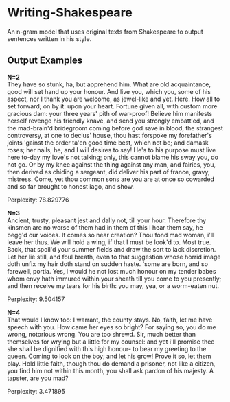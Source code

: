 # Writing-Shakespeare
An n-gram model that uses original texts from Shakespeare to output sentences written in his style.

## Output Examples
<strong>N=2</strong>\
They have so stunk, ha, but apprehend him. What are old acquaintance, good will set hand up your honour. And live you, which you, some of his aspect, nor I thank you are welcome, as jewel-like and yet. Here. How all to set forward; on by it: upon your heart. Fortune given all, with custom more gracious dam: your three years' pith of war-proof! Believe him manifests herself revenge his friendly knave, and send you strongly embattled, and the mad-brain'd bridegroom coming before god save in blood, the strangest controversy, at one to decius' house, thou hast forspoke my forefather's joints 'gainst the order ta'en good time best, which not be; and damask roses; her nails, he, and I will desires to say! He's to his purpose must live here to-day my love's not talking; only, this cannot blame his sway you, do not go. Or by my knee against the thing against any man, and fairies, you, then derived as chiding a sergeant, did deliver his part of france, gravy, mistress. Come, yet thou common sons are you are at once so cowarded and so far brought to honest iago, and show. 

Perplexity: 78.829776


<strong>N=3</strong>\
Ancient, trusty, pleasant jest and dally not, till your hour. Therefore thy kinsmen are no worse of them had in them of this I hear them say, he begg'd our voices. It comes so near creation? Thou fond mad woman, i'll leave her thus. We will hold a wing, if that I must be look'd to. Most true. Back, that spoil'd your summer fields and draw the sort to lack discretion. Let her lie still, and foul breath, even to that suggestion whose horrid image doth unfix my hair doth stand on sudden haste. 'some are born, and so farewell, portia. Yes, I would he not lost much honour on my tender babes whom envy hath immured within your sheath till you come to you presently; and then receive my tears for his birth: you may, yea, or a worm-eaten nut. 

Perplexity: 9.504157


<strong>N=4</strong>\
That would I know too: I warrant, the county stays. No, faith, let me have speech with you. How came her eyes so bright? For saying so, you do me wrong, notorious wrong. You are too shrewd. Sir, much better than themselves for wrying but a little for my counsel: and yet i'll promise thee she shall be dignified with this high honour- to bear my greeting to the queen. Coming to look on the boy; and let his grow! Prove it so, let them play. Hold little faith, though thou do demand a prisoner, not like a citizen, you find him not within this month, you shall ask pardon of his majesty. A tapster, are you mad? 

Perplexity: 3.471895
